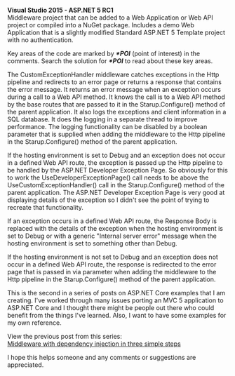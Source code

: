 **Visual Studio 2015 - ASP.NET 5 RC1**  
Middleware project that can be added to a Web Application or Web API project or compiled into a NuGet package.
Includes a demo Web Application that is a slightly modified Standard ASP.NET 5 Template project with no authentication.

Key areas of the code are marked by **_*POI_** (point of interest) in the comments.  Search the solution for **_*POI_** to read about these key areas.

The CustomExceptionHandler middleware catches exceptions in the Http pipeline and redirects to an error page or returns a response that contains the error message.  It returns an error message when an exception occurs during a call to a Web API method.  It knows the call is to a Web API method by the base routes that are passed to it in the Starup.Configure() method of the parent application.  It also logs the exceptions and client information in a SQL database.  It does the logging in a separate thread to improve performance.  The logging functionality can be disabled by a boolean parameter that is supplied when adding the middleware to the Http pipeline in the Starup.Configure() method of the parent application.

If the hosting environment is set to Debug and an exception does not occur in a defined Web API route, the exception is passed up the Http pipeline to be handled by the ASP.NET Developer Exception Page.  So obviously for this to work the UseDeveloperExceptionPage() call needs to be above the UseCustomExceptionHandler() call in the Starup.Configure() method of the parent application.  The ASP.NET Developer Exception Page is very good at displaying details of the exception so I didn't see the point of trying to recreate that functionality.

If an exception occurs in a defined Web API route, the Response Body is replaced with the details of the exception when the hosting environment is set to Debug or with a generic "Internal server error" message when the hosting environment is set to something other than Debug.

If the hosting environment is not set to Debug and an exception does not occur in a defined Web API route, the response is redirected to the error page that is passed in via parameter when adding the middleware to the Http pipeline in the Starup.Configure() method of the parent application.

This is the second in a series of posts on ASP.NET Core examples that I am creating.  I've worked through many issues porting an MVC 5 application to ASP.NET Core and I thought there might be people out there who could benefit from the things I've learned.  Also, I want to have some examples for my own reference.

View the previous post from this series:   
[Middleware with dependency injection in three simple steps](https://github.com/ClintBailiff/MiddlewareDemo)

I hope this helps someone and any comments or suggestions are appreciated.


